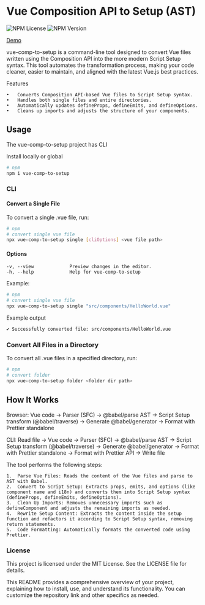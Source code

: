 # Vue Composition API to Setup (AST)

![NPM License](https://img.shields.io/npm/l/vue-comp-to-setup)
![NPM Version](https://img.shields.io/npm/v/vue-comp-to-setup)


[Demo](https://dimgolsh.github.io/vue-comp-to-setup/)

vue-comp-to-setup is a command-line tool designed to convert Vue files written using the Composition API into the more modern Script Setup syntax. This tool automates the transformation process, making your code cleaner, easier to maintain, 
and aligned with the latest Vue.js best practices.

Features

	•	Converts Composition API-based Vue files to Script Setup syntax.
	•	Handles both single files and entire directories.
	•	Automatically updates defineProps, defineEmits, and defineOptions.
	•	Cleans up imports and adjusts the structure of your components.

## Usage
The vue-comp-to-setup project has CLI

Install locally or global
```bash
# npm
npm i vue-comp-to-setup
```

### CLI

#### Convert a Single File

To convert a single .vue file, run:
```bash
# npm
# convert single vue file
npx vue-comp-to-setup single [cliOptions] <vue file path>
```

#### Options
```
-v, --view             Preview changes in the editor.
-h, --help             Help for vue-comp-to-setup
```
Example:
```bash
# npm
# convert single vue file
npx vue-comp-to-setup single "src/components/HelloWorld.vue"
```

Example output
```bash
✔ Successfully converted file: src/components/HelloWorld.vue
```

### Convert All Files in a Directory

To convert all .vue files in a specified directory, run:

```bash
# npm
# convert folder
npx vue-comp-to-setup folder <folder dir path>
```

## How It Works

Browser: Vue code -> Parser (SFC) -> @babel/parse AST -> Script Setup transform (@babel/traverse) -> Generate @babel/generator -> Format with Prettier standalone

CLI: Read file -> Vue code -> Parser (SFC) -> @babel/parse AST -> Script Setup transform (@babel/traverse) -> Generate @babel/generator -> Format with Prettier standalone -> Format with Prettier API -> Write file

The tool performs the following steps:

	1.	Parse Vue Files: Reads the content of the Vue files and parse to AST with Babel.
	2.	Convert to Script Setup: Extracts props, emits, and options (like component name and i18n) and converts them into Script Setup syntax (defineProps, defineEmits, defineOptions).
	3.	Clean Up Imports: Removes unnecessary imports such as defineComponent and adjusts the remaining imports as needed.
	4.	Rewrite Setup Content: Extracts the content inside the setup function and refactors it according to Script Setup syntax, removing return statements.
	5.	Code Formatting: Automatically formats the converted code using Prettier.


### License

This project is licensed under the MIT License. See the LICENSE file for details.

This README provides a comprehensive overview of your project, explaining how to install, use, and understand its functionality. You can customize the repository link and other specifics as needed.
